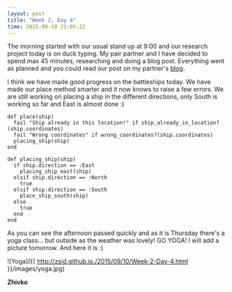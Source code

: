 ```yaml
---
layout: post
title: "Week 2, Day 4"
time: 2015-09-10 21:05:22
---
```

The morning started with our usual stand up at 9:00 and our research project today is on duck typing. My pair partner and I have decided to spend max 45 minutes, researching and doing a blog post. Everything went as planned and you could read our post on my partner's [blog](http://usmanj.github.io/duck-typing/).

I think we have made good progress on the battleships today. We have made our place method smarter and it now knows to raise a few errors. We are still working on placing a ship in the different directions, only South is working so far and East is almost done :)


    def place(ship)
      fail "Ship already in this location!" if ship_already_in_location?(ship.coordinates)
      fail "Wrong coordinates" if wrong_coordinates?(ship.coordinates)
      placing_ship(ship)
    end

    def placing_ship(ship)
      if ship.direction == :East
        placing_ship_east(ship)
      elsif ship.direction == :North
        true
      elsif ship.direction == :South
        place_ship_south(ship)
      else
        true
      end
    end

As you can see the afternoon passed quickly and as it is Thursday there's a yoga class... but outside as the weather was lovely! GO YOGA! I will add a picture tomorrow. And here it is :)

![Yoga]({{ http://zsid.github.io./2015/09/10/Week-2-Day-4.html }}/images/yoga.jpg)


__Zhivko__

